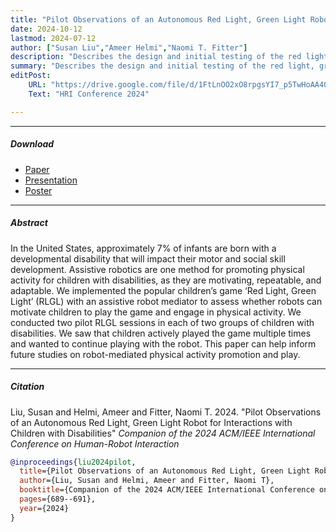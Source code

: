 ```yaml
---
title: "Pilot Observations of an Autonomous Red Light, Green Light Robot for Interactions with Children with Disabilities" 
date: 2024-10-12
lastmod: 2024-07-12
author: ["Susan Liu","Ameer Helmi","Naomi T. Fitter"]
description: "Describes the design and initial testing of the red light, green light mode for GoBot." 
summary: "Describes the design and initial testing of the red light, green light mode for GoBot." 
editPost:
    URL: "https://drive.google.com/file/d/1FtLnOO2xO8rpgsYI7_p5TwHoAA4QUzCX/view"
    Text: "HRI Conference 2024"

---
```


---

##### Download

+ [Paper](paper1.pdf)
+ [Presentation](HRI_2024_LBR_RLGL_deployment.mp4)
+ [Poster](HRI_LBR_RLGL_Poster.pdf)

---

##### Abstract
In the United States, approximately 7% of infants are born with a developmental disability that will impact their motor and social skill development. Assistive robotics are one method for promoting physical activity for children with disabilities, as they are motivating, repeatable, and adaptable. We implemented the popular children’s game ‘Red Light, Green Light’ (RLGL) with an assistive robot mediator to assess whether robots can motivate children to play the game and engage in physical activity. We conducted two pilot RLGL sessions in each of two groups of children with disabilities. We saw that children actively played the game multiple times and wanted to continue playing with the robot. This paper can help inform future studies on robot-mediated physical activity promotion and play.

---

##### Citation

Liu, Susan and Helmi, Ameer and Fitter, Naomi T. 2024. "Pilot Observations of an Autonomous Red Light, Green Light Robot for Interactions with Children with Disabilities" *Companion of the 2024 ACM/IEEE International Conference on Human-Robot Interaction*

```BibTeX
@inproceedings{liu2024pilot,
  title={Pilot Observations of an Autonomous Red Light, Green Light Robot for Interactions with Children with Disabilities},
  author={Liu, Susan and Helmi, Ameer and Fitter, Naomi T},
  booktitle={Companion of the 2024 ACM/IEEE International Conference on Human-Robot Interaction},
  pages={689--691},
  year={2024}
}
```